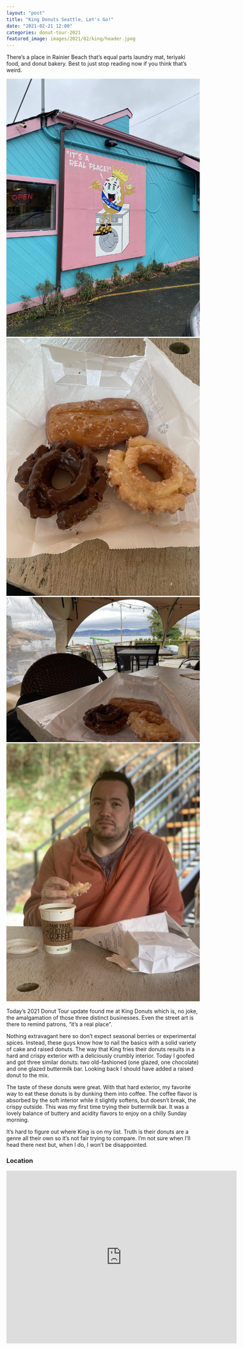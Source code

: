```yaml
---
layout: "post"
title: "King Donuts Seattle, Let's Go!"
date: "2021-02-21 12:00"
categories: donut-tour-2021
featured_image: images/2021/02/king/header.jpeg
---
```


There’s a place in Rainier Beach that’s equal parts laundry mat, teriyaki food, and donut bakery.  Best to just stop reading now if you think that’s weird.

<div class="gallery" data-columns="2">
  <img src="/images/2021/02/king/IMG_5197.jpeg">
  <img src="/images/2021/02/king/IMG_5199.jpeg">
  <img src="/images/2021/02/king/IMG_5201.jpeg">
  <img src="/images/2021/02/king/IMG_0760.jpg">
</div>

Today’s 2021 Donut Tour update found me at King Donuts which is, no joke, the amalgamation of those three distinct businesses.  Even the street art is there to remind patrons, “it’s a real place”.

Nothing extravagant here so don’t expect seasonal berries or experimental spices.  Instead, these guys know how to nail the basics with a solid variety of cake and raised donuts.  The way that King fries their donuts results in a hard and crispy exterior with a deliciously crumbly interior.  Today I goofed and got three similar donuts: two old-fashioned (one glazed, one chocolate) and one glazed buttermilk bar.  Looking back I should have added a raised donut to the mix.

The taste of these donuts were great.  With that hard exterior, my favorite way to eat these donuts is by dunking them into coffee.  The coffee flavor is absorbed by the soft interior while it slightly softens, but doesn’t break, the crispy outside.  This was my first time trying their buttermilk bar.  It was a lovely balance of buttery and acidity flavors to enjoy on a chilly Sunday morning.

It’s hard to figure out where King is on my list.  Truth is their donuts are a genre all their own so it’s not fair trying to compare.  I’m not sure when I’ll head there next but, when I do, I won’t be disappointed.

### Location
<div class="map-responsive">

<iframe src="https://www.google.com/maps/embed?pb=!1m18!1m12!1m3!1d2694.433866002305!2d-122.27182858441347!3d47.520415601920945!2m3!1f0!2f0!3f0!3m2!1i1024!2i768!4f13.1!3m3!1m2!1s0x5490427275f83711%3A0xe848c9361df3c8f8!2sKing%20Donuts!5e0!3m2!1sen!2sus!4v1628996628343!5m2!1sen!2sus" width="600" height="450" style="border:0;" allowfullscreen="" loading="lazy"></iframe>

</div>
